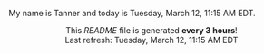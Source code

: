 My name is Tanner and today is Tuesday, March 12, 11:15 AM EDT.

<p align="center">This <i>README</i> file is generated <b>every 3 hours</b>!</br>Last refresh: Tuesday, March 12, 11:15 AM EDT<br /></p>
